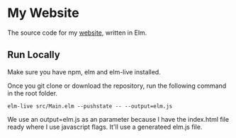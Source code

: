 # My Website

The source code for my [website](joshuaji.com), written in Elm.

## Run Locally

Make sure you have npm, elm and elm-live installed.

Once you git clone or download the repository, run the following command in the root folder.

`elm-live src/Main.elm --pushstate -- --output=elm.js`

We use an output=elm.js as an parameter because I have the index.html file ready where I use javascript flags. It'll use a generateed elm.js file.
